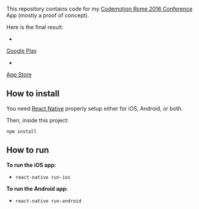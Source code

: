 This repository contains code for my [Codemotion Rome 2016 Conference](http://rome2016.codemotionworld.com/conference/) App (mostly a proof of concept).

Here is the final result:
* <a href="https://play.google.com/store/apps/details?id=com.codemotionrome2016">
Google Play
</a>
* <a href="https://itunes.apple.com/us/app/codemotion-rome-2016/id1093097885">
App Store
</a>

## How to install
You need [React Native](http://facebook.github.io/react-native/docs/getting-started.html) properly setup either for iOS, Android, or both.

Then, inside this project:

`npm install`

## How to run

**To run the iOS app:**

- `react-native run-ios`

**To run the Android app:**

- `react-native run-android`
